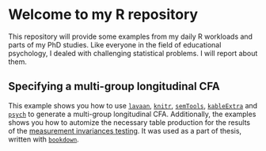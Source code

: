 # Welcome to my R repository

This repository will provide some examples from my daily R workloads and parts of my PhD studies. Like everyone in the field of educational psychology, I dealed with challenging statistical problems. I will report about them.

## Specifying a multi-group longitudinal CFA

This example shows you how to use [`lavaan`](http://lavaan.ugent.be/tutorial/cfa.html), [`knitr`](https://yihui.name/knitr/), [`semTools`](https://cran.r-project.org/web/packages/semTools/index.html), [`kableExtra`](https://cran.r-project.org/web/packages/kableExtra/vignettes/awesome_table_in_html.html) and [`psych`](https://cran.r-project.org/web/packages/psych/index.html) to generate a multi-group longitudinal CFA. Additionally, the examples shows you how to automize the necessary table production for the results of the [measurement invariances testing](). It was used as a part of thesis, written with [`bookdown`](https://bookdown.org).

